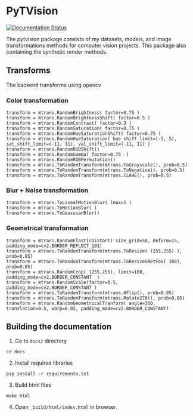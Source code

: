 # PyTVision
[![Documentation Status](//readthedocs.org/projects/pytorchvision/badge/?version=latest)](https://pytorchvision.readthedocs.io/en/latest/?badge=latest)

The pytvision package consists of my datasets, models, and image transformations methods for computer vision projects. This package also containing the synthetic render methods.


## Transforms

The backend transforms using opencv

### Color transformation

    transform = mtrans.RandomBrightness( factor=0.75 )
    transform = mtrans.RandomBrightnessShift( factor=0.5 )
    transform = mtrans.RandomContrast( factor=0.3 )
    transform = mtrans.RandomSaturation( factor=0.75 )
    transform = mtrans.RandomHueSaturationShift( factor=0.75 )
    transform = mtrans.RandomHueSaturation( hue_shift_limit=(-5, 5), sat_shift_limit=(-11, 11), val_shift_limit=(-11, 11) )
    transform = mtrans.RandomRGBShift()
    transform = mtrans.RandomGamma( factor=0.75  )
    transform = mtrans.RandomRGBPermutation()
    transform = mtrans.ToRandomTransform(mtrans.ToGrayscale(), prob=0.5)
    transform = mtrans.ToRandomTransform(mtrans.ToNegative(), prob=0.5)
    transform = mtrans.ToRandomTransform(mtrans.CLAHE(), prob=0.5) 


### Blur + Noise transformation

    transform = mtrans.ToLinealMotionBlur( lmax=1 )
    transform = mtrans.ToMotionBlur( ) 
    transform = mtrans.ToGaussianBlur() 


### Geometrical transformation

    transform = mtrans.RandomElasticDistort( size_grid=50, deform=15, padding_mode=cv2.BORDER_REFLECT_101)
    transform = mtrans.ToRandomTransform(mtrans.ToResize( (255,255) ), prob=0.85)
    transform = mtrans.ToRandomTransform(mtrans.ToResizeUNetFoV( 388), prob=0.85)
    transform = mtrans.RandomCrop( (255,255), limit=100, padding_mode=cv2.BORDER_CONSTANT  )
    transform = mtrans.RandomScale(factor=0.5, padding_mode=cv2.BORDER_CONSTANT )
    transform = mtrans.ToRandomTransform(mtrans.HFlip(), prob=0.85)
    transform = mtrans.ToRandomTransform(mtrans.Rotate270(), prob=0.85)
    transform = mtrans.RandomGeometricalTranform( angle=360, translation=0.5, warp=0.02, padding_mode=cv2.BORDER_CONSTANT)



## Building the documentation
1. Go to `docs/` directory
```
cd docs
```
2. Install required libraries
```
pip install -r requirements.txt
```
3. Build html files
```
make html
```
4. Open `_build/html/index.html` in browser.





